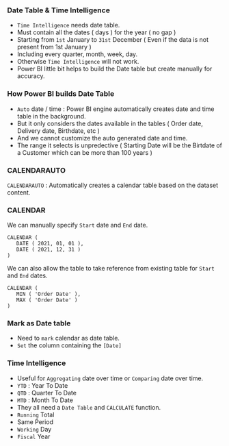 ### Date Table & Time Intelligence

- `Time Intelligence` needs date table.
- Must contain all the dates ( days ) for the year ( no gap )
- Starting from `1st` January to `31st` December ( Even if the data is not present from 1st January )
- Including every quarter, month, week, day.
- Otherwise `Time Intelligence` will not work. 
- Power BI little bit helps to build the Date table but create manually for accuracy.

### How Power BI builds Date Table 

- `Auto` date / time : Power BI engine automatically creates date and time table in the background.
- But it only considers the dates available in the tables ( Order date, Delivery date, Birthdate, etc )
- And we cannot customize the auto generated date and time.
- The range it selects is unpredective ( Starting Date will be the Birtdate of a Customer which can be more than 100 years )

### CALENDARAUTO

`CALENDARAUTO` : Automatically creates a calendar table based on the dataset content.

### CALENDAR

We can manually specify `Start` date and `End` date.

```
CALENDAR (
   DATE ( 2021, 01, 01 ),
   DATE ( 2021, 12, 31 )
)
```

We can also allow the table to take reference from existing table for `Start` and `End` dates.

```
CALENDAR (
   MIN ( 'Order Date' ),
   MAX ( 'Order Date' )
)
```

### Mark as Date table

- Need to `mark` calendar as date table.
- `Set` the column containing the `[Date]`

### Time Intelligence

- Useful for `Aggregating` date over time or `Comparing` date over time.
- `YTD` : Year To Date
- `QTD` : Quarter To Date
- `MTD` : Month To Date
- They all need a `Date Table` and `CALCULATE` function.
- `Running` Total
- Same Period
- `Working` Day
- `Fiscal` Year
